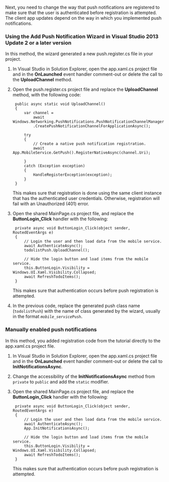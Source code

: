 
Next, you need to change the way that push notifications are registered to make sure that the user is authenticated before registration is attempted. The client app updates depend on the way in which you implemented push notifications.

### Using the Add Push Notification Wizard in Visual Studio 2013 Update 2 or a later version
In this method, the wizard generated a new push.register.cs file in your project.

1. In Visual Studio in Solution Explorer, open the app.xaml.cs project file and in the **OnLaunched** event handler comment-out or delete the call to the **UploadChannel** method. 
2. Open the push.register.cs project file and replace the **UploadChannel** method, with the following code:
   
        public async static void UploadChannel()
        {
            var channel = 
                await Windows.Networking.PushNotifications.PushNotificationChannelManager
                .CreatePushNotificationChannelForApplicationAsync();
   
            try
            {
                // Create a native push notification registration.
                await App.MobileService.GetPush().RegisterNativeAsync(channel.Uri);                
   
            }
            catch (Exception exception)
            {
                HandleRegisterException(exception);
            }
        }
   
    This makes sure that registration is done using the same client instance that has the authenticated user credentials. Otherwise, registration will fail with an Unauthorized (401) error.
3. Open the shared MainPage.cs project file, and replace the **ButtonLogin_Click** handler with the following:
   
        private async void ButtonLogin_Click(object sender, RoutedEventArgs e)
        {
            // Login the user and then load data from the mobile service.
            await AuthenticateAsync();
            todolistPush.UploadChannel();
   
            // Hide the login button and load items from the mobile service.
            this.ButtonLogin.Visibility = Windows.UI.Xaml.Visibility.Collapsed;
            await RefreshTodoItems();
        }
   
    This makes sure that authentication occurs before push registration is attempted.
4. In the previous code, replace the generated push class name (`todolistPush`) with the name of class generated by the wizard, usually in the format <code><em>mobile_service</em>Push</code>. 

### Manually enabled push notifications
In this method, you added registration code from the tutorial directly to the app.xaml.cs project file.

1. In Visual Studio in Solution Explorer, open the app.xaml.cs project file and in the **OnLaunched** event handler comment-out or delete the call to **InitNotificationsAsync**. 
2. Change the accessibility of the **InitNotificationsAsync** method from `private` to `public` and add the `static` modifier. 
3. Open the shared MainPage.cs project file, and replace the **ButtonLogin_Click** handler with the following:
   
        private async void ButtonLogin_Click(object sender, RoutedEventArgs e)
        {
            // Login the user and then load data from the mobile service.
            await AuthenticateAsync();
            App.InitNotificationsAsync();
   
            // Hide the login button and load items from the mobile service.
            this.ButtonLogin.Visibility = Windows.UI.Xaml.Visibility.Collapsed;
            await RefreshTodoItems();
        }
   
    This makes sure that authentication occurs before push registration is attempted.

